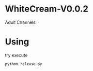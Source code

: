 WhiteCream-V0.0.2
=================

Adult Channels


# Using

try execute 

``` python
python release.py
```